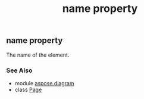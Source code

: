﻿---
title: name property
second_title: Aspose.Diagram for Python via .NET API References
description: 
type: docs
weight: 350
url: /python-net/aspose.diagram/page/name/
is_root: false
---

## name property


The name of the element.

### See Also
* module [aspose.diagram](../../)
* class [Page](/diagram/python-net/aspose.diagram/page)
